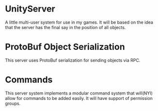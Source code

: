# UnityServer
A little multi-user system for use in my games. It will be based on the idea that the server has the final say in the position of all objects.

# ProtoBuf Object Serialization
This server uses ProtoBuf serialization for sending objects via RPC.

# Commands
This server system implements a modular command system that will(NYI) allow for commands to be added easily. It will have support of permission groups.
